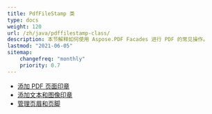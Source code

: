 ```yaml
---
title: PdfFileStamp 类
type: docs
weight: 120
url: /zh/java/pdffilestamp-class/
description: 本节解释如何使用 Aspose.PDF Facades 进行 PDF 的常见操作。
lastmod: "2021-06-05"
sitemap:
    changefreq: "monthly"
    priority: 0.7
---
```


- [添加 PDF 页面印章](/pdf/zh/java/add-pdf-page-stamp/)
- [添加文本和图像印章](/pdf/zh/java/add-text-and-image-stamp/)
- [管理页眉和页脚](/pdf/zh/java/manage-header-and-footer/)